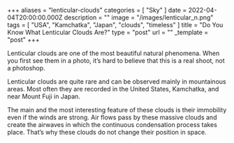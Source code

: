 +++
aliases = "lenticular-clouds"
categories = [ "Sky" ]
date = 2022-04-04T20:00:00.000Z
description = ""
image = "/images/lenticular_n.png"
tags = [ "USA", "Kamchatka", "Japan", "clouds", "timeless" ]
title = "Do You Know What Lenticular Clouds Are?"
type = "post"
url = ""
_template = "post"
+++

Lenticular clouds are one of the most beautiful natural phenomena. When you first see them in a photo, it’s hard to believe that this is a real shoot, not a photoshop.

Lenticular clouds are quite rare and can be observed mainly in mountainous areas. Most often they are recorded in the United States, Kamchatka, and near Mount Fuji in Japan.

The main and the most interesting feature of these clouds is their immobility even if the winds are strong. Air flows pass by these massive clouds and create the airwaves in which the continuous condensation process takes place. That’s why these clouds do not change their position in space.
